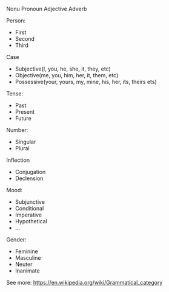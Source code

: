 Nonu
Pronoun
Adjective
Adverb

Person:
  - First
  - Second
  - Third

Case
  - Subjective(I, you, he, she, it, they, etc)
  - Objective(me, you, him, her, it, them, etc)
  - Possessive(your, yours, my, mine, his, her, its, theirs ets)

Tense:
  - Past
  - Present
  - Future

Number:
  - Singular
  - Plural

Inflection
  - Conjugation
  - Declension

Mood:
  - Subjunctive
  - Conditional
  - Imperative
  - Hypothetical
  - ...

Gender:
  - Feminine
  - Masculine
  - Neuter
  - Inanimate

See more: https://en.wikipedia.org/wiki/Grammatical_category
